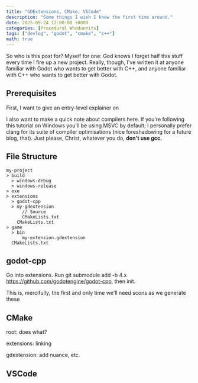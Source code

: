 ```yaml
---
title: "GDExtensions, CMake, VSCode"
description: "Some things I wish I knew the first time around."
date: 2025-09-24 12:00:00 +0000
categories: [Procedural Whodunnits]
tags: ["devlog", "godot", "cmake", "c++"]
math: true
---
```


So who is this post for? Myself for one: God knows I forget half this stuff every time I fire up a new project. Really, though, I've written it at anyone familiar with Godot who wants to get better with C++, and anyone familiar with C++ who wants to get better with Godot.

## Prerequisites

First, I want to give an entry-level explainer on 

I also want to make a quick note about compilers here. If you're following this tutorial on Windows you'll be using MSVC by default; I personally prefer clang for its suite of compiler optimisations (nice foreshadowing for a future blog, that). Just please, Christ, whatever you do, <strong>don't use gcc.</strong> 

## File Structure


```
my-project
> build
  > windows-debug
  > windows-release
> exe
> extensions
  > godot-cpp
  > my-gdextension
      // Source 
      CMakeLists.txt
    CMakeLists.txt
> game
  > bin
      my-extension.gdextension
  CMakeLists.txt
```

## godot-cpp

Go into extensions. Run git submodule add -b 4.x https://github.com/godotengine/godot-cpp, then init.

This is, mercifully, the first and only time we'll need scons as we generate these 

## CMake

root: does what?

extensions: linking

gdextension: add nuance, etc.

## VSCode
